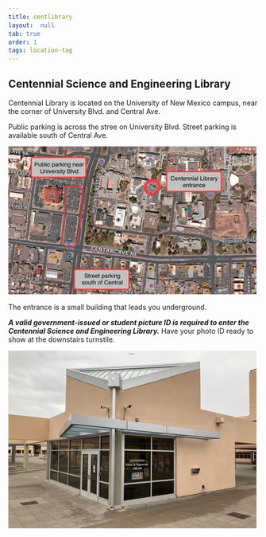 ```yaml
---
title: centlibrary
layout:  null
tab: true
order: 1
tags: location-tag
---
```


## Centennial Science and Engineering Library

Centennial Library is located on the University of New Mexico campus, near the corner of University Blvd. and Central Ave.

Public parking is across the stree on University Blvd. Street parking is available south of Central Ave.

<img src='/assets/images/IMG_1174.jpeg' alt='map' width='500'>

The entrance is a small building that leads you underground. 

_**A valid government-issued or student picture ID is required to enter the Centennial Science and Engineering Library.**_ Have your photo ID ready to show at the downstairs turnstile.

<img src='/assets/images/IMG_1175.jpeg' alt='entrance' width='500'>
